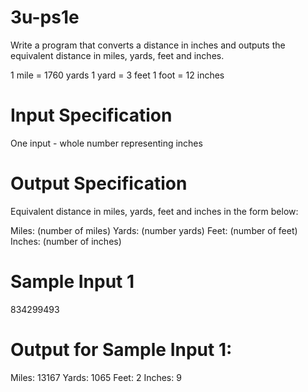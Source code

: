# 3u-ps1e

Write a program that converts a distance in inches and outputs the equivalent distance in miles, yards, feet and inches.

1 mile = 1760 yards
1 yard = 3 feet
1 foot = 12 inches

# Input Specification
One input - whole number representing inches

# Output Specification
Equivalent distance in miles, yards, feet and inches in the form below:

Miles: (number of miles) Yards: (number yards) Feet: (number of feet) Inches: (number of inches)

# Sample Input 1
834299493

# Output for Sample Input 1:
Miles: 13167 Yards: 1065 Feet: 2 Inches: 9
